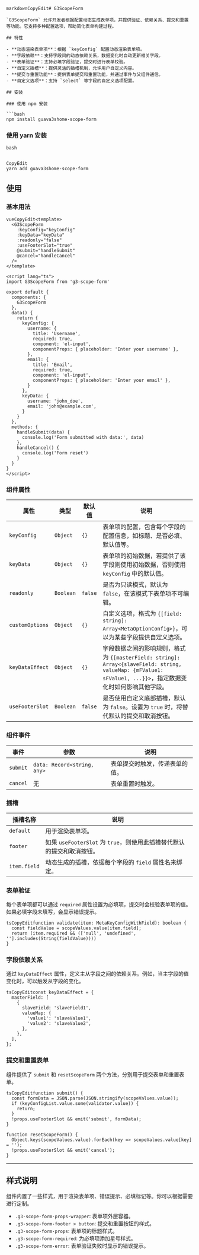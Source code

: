 

```
markdownCopyEdit# G3ScopeForm

`G3ScopeForm` 允许开发者根据配置动态生成表单项，并提供验证、依赖关系、提交和重置等功能。它支持多种配置选项，帮助简化表单构建过程。

## 特性

- **动态渲染表单项**：根据 `keyConfig` 配置动态渲染表单项。
- **字段依赖**：支持字段间的动态依赖关系，数据变化时自动更新相关字段。
- **表单验证**：支持必填字段验证，提交时进行表单校验。
- **自定义插槽**：提供灵活的插槽机制，允许用户自定义内容。
- **提交与重置功能**：提供表单提交和重置功能，并通过事件与父组件通信。
- **自定义选项**：支持 `select` 等字段的自定义选项配置。

## 安装

### 使用 npm 安装

```bash
npm install guava3shome-scope-form
```

### 使用 yarn 安装

```
bash


CopyEdit
yarn add guava3shome-scope-form
```

## 使用

### 基本用法

```
vueCopyEdit<template>
  <G3ScopeForm 
    :keyConfig="keyConfig" 
    :keyData="keyData" 
    :readonly="false"
    :useFooterSlot="true"
    @submit="handleSubmit"
    @cancel="handleCancel"
  />
</template>

<script lang="ts">
import G3ScopeForm from 'g3-scope-form'

export default {
  components: {
    G3ScopeForm
  },
  data() {
    return {
      keyConfig: {
        username: {
          title: 'Username',
          required: true,
          component: 'el-input',
          componentProps: { placeholder: 'Enter your username' },
        },
        email: {
          title: 'Email',
          required: true,
          component: 'el-input',
          componentProps: { placeholder: 'Enter your email' },
        }
      },
      keyData: {
        username: 'john_doe',
        email: 'john@example.com',
      }
    }
  },
  methods: {
    handleSubmit(data) {
      console.log('Form submitted with data:', data)
    },
    handleCancel() {
      console.log('Form reset')
    }
  }
}
</script>
```

### 组件属性

| 属性            | 类型      | 默认值  | 说明                                                         |
| --------------- | --------- | ------- | ------------------------------------------------------------ |
| `keyConfig`     | `Object`  | `{}`    | 表单项的配置，包含每个字段的配置信息，如标题、是否必填、默认值等。 |
| `keyData`       | `Object`  | `{}`    | 表单项的初始数据，若提供了该字段则使用初始数据，否则使用 `keyConfig` 中的默认值。 |
| `readonly`      | `Boolean` | `false` | 是否为只读模式，默认为 `false`，在该模式下表单项不可编辑。   |
| `customOptions` | `Object`  | `{}`    | 自定义选项，格式为 `{[field: string]: Array<MetaOptionConfig>}`，可以为某些字段提供自定义选项。 |
| `keyDataEffect` | `Object`  | `{}`    | 字段数据之间的影响规则，格式为 `{[masterField: string]: Array<{slaveField: string, valueMap: {mFValue1: sFValue1, ...}}>`，指定数据变化时如何影响其他字段。 |
| `useFooterSlot` | `Boolean` | `false` | 是否使用自定义底部插槽，默认为 `false`。设置为 `true` 时，将替代默认的提交和取消按钮。 |

### 组件事件

| 事件     | 参数                        | 说明                           |
| -------- | --------------------------- | ------------------------------ |
| `submit` | `data: Record<string, any>` | 表单提交时触发，传递表单的值。 |
| `cancel` | 无                          | 表单重置时触发。               |

### 插槽

| 插槽名称     | 说明                                                         |
| ------------ | ------------------------------------------------------------ |
| `default`    | 用于渲染表单项。                                             |
| `footer`     | 如果 `useFooterSlot` 为 `true`，则使用此插槽替代默认的提交和取消按钮。 |
| `item.field` | 动态生成的插槽，依据每个字段的 `field` 属性名来绑定。        |

### 表单验证

每个表单项都可以通过 `required` 属性设置为必填项，提交时会校验表单项的值。如果必填字段未填写，会显示错误提示。

```
tsCopyEditfunction validate(item: MetaKeyConfigWithField): boolean {
  const fieldValue = scopeValues.value[item.field];
  return (item.required && (['null', 'undefined', ''].includes(String(fieldValue))))
}
```

### 字段依赖关系

通过 `keyDataEffect` 属性，定义主从字段之间的依赖关系。例如，当主字段的值变化时，可以触发从字段的变化。

```
tsCopyEditconst keyDataEffect = {
  masterField: [
    {
      slaveField: 'slaveField1',
      valueMap: {
        'value1': 'slaveValue1',
        'value2': 'slaveValue2',
      },
    },
  ],
};
```

### 提交和重置表单

组件提供了 `submit` 和 `resetScopeForm` 两个方法，分别用于提交表单和重置表单。

```
tsCopyEditfunction submit() {
  const formData = JSON.parse(JSON.stringify(scopeValues.value));
  if (keyConfigList.value.some(validator.value)) {
    return;
  }
  !props.useFooterSlot && emit('submit', formData);
}

function resetScopeForm() {
  Object.keys(scopeValues.value).forEach(key => scopeValues.value[key] = '');
  !props.useFooterSlot && emit('cancel');
}
```

------

## 样式说明

组件内置了一些样式，用于渲染表单项、错误提示、必填标记等。你可以根据需要进行定制。

- `.g3-scope-form-props-wrapper`: 表单项外层容器。
- `.g3-scope-form-footer > button`: 提交和重置按钮的样式。
- `.g3-scope-form-props`: 表单项的标题样式。
- `.g3-scope-form-required`: 为必填项添加星号样式。
- `.g3-scope-form-error`: 表单验证失败时显示的错误提示。

